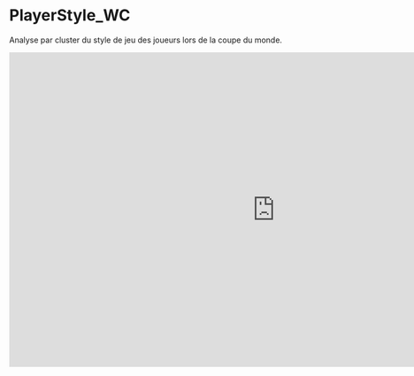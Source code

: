 # PlayerStyle_WC
 Analyse par cluster du style de jeu des joueurs lors de la coupe du monde.

<iframe src="https://docs.google.com/presentation/d/e/2PACX-1vRe3J6J9wewgvoYd0at1jsUWRf2IguAeSVOccOewD-iGaQu6k8CzMa_OZmHUcRqjyrz9dvCWHayHaNq/embed?start=false&loop=false&delayms=60000" frameborder="0" width="960" height="569" allowfullscreen="true" mozallowfullscreen="true" webkitallowfullscreen="true"></iframe>